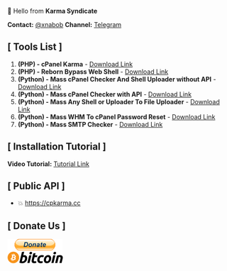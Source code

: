 👋 Hello from **Karma Syndicate**

**Contact:** [@xnabob](https://t.me/xnabob)
**Channel:** [Telegram](https://t.me/KarmaSyndicate)

## [ Tools List ]

1. **(PHP) - cPanel Karma** - [Download Link](https://github.com/cpkarma/cPanel-Karma)
2. **(PHP) - Reborn Bypass Web Shell** - [Download Link](https://github.com/cpkarma/Reborn-PHP-Bypass-Webshell)
3. **(Python) - Mass cPanel Checker And Shell Uploader without API** - [Download Link](https://github.com/cpkarma/Mass-cPanel-Checker-Python)
4. **(Python) - Mass cPanel Checker with API** - [Download Link](https://github.com/cpkarma/Cpanel-Checker)
5. **(Python) - Mass Any Shell or Uploader To File Uploader** - [Download Link](https://github.com/cpkarma/Mass-Any-Shell-Or-Uploader-To-File-Upload)
6. **(Python) - Mass WHM To cPanel Password Reset** - [Download Link](https://github.com/cpkarma/Mass-WHM-To-cPanel-Account-Reset)
7. **(Python) - Mass SMTP Checker** - [Download Link](https://github.com/cpkarma/Mass-SMTP-Checker)

## [ Installation Tutorial ]

**Video Tutorial:** [Tutorial Link](https://www.youtube.com/watch?v=UJa3t1w4-AI)

## [ Public API ]
- 💥 https://cpkarma.cc

## [ Donate Us ]

[![bitcoin-black](https://raw.githubusercontent.com/cpkarma/cpkarma/main/bitcoin-donate-black.png)](https://raw.githubusercontent.com/cpkarma/cpkarma/refs/heads/main/btc-address)
<!---
cpkarma/cpkarma is a ✨ special ✨ repository because its `README.md` (this file) appears on your GitHub profile.
You can click the Preview link to take a look at your changes.
--->
